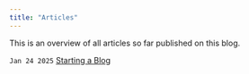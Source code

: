 ```yaml
---
title: "Articles"
---
```


This is an overview of all articles so far published on this blog.

`Jan 24 2025` [Starting a Blog](./starting-a-blog)
